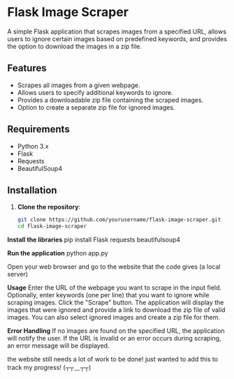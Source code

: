 # Flask Image Scraper

A simple Flask application that scrapes images from a specified URL, allows users to ignore certain images based on predefined keywords, and provides the option to download the images in a zip file.

## Features

- Scrapes all images from a given webpage.
- Allows users to specify additional keywords to ignore.
- Provides a downloadable zip file containing the scraped images.
- Option to create a separate zip file for ignored images.

## Requirements

- Python 3.x
- Flask
- Requests
- BeautifulSoup4

## Installation

1. **Clone the repository**:
   ```bash
   git clone https://github.com/yourusername/flask-image-scraper.git
   cd flask-image-scraper

**Install the libraries**
pip install Flask requests beautifulsoup4

**Run the application**
python app.py

Open your web browser and go to the website that the code gives (a local server)

**Usage**
Enter the URL of the webpage you want to scrape in the input field.
Optionally, enter keywords (one per line) that you want to ignore while scraping images.
Click the "Scrape" button.
The application will display the images that were ignored and provide a link to download the zip file of valid images.
You can also select ignored images and create a zip file for them.

**Error Handling**
If no images are found on the specified URL, the application will notify the user.
If the URL is invalid or an error occurs during scraping, an error message will be displayed.

the website still needs a lot of work to be done! just wanted to add this to track my progress! (┬┬﹏┬┬)
